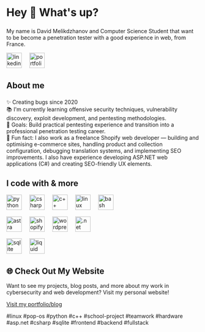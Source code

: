 <h1 align="left">Hey 👋 What's up?</h1>

###

<p align="left">My name is David Melikdzhanov and Computer Science Student that want to be become a penetration tester with a good experience in web, from France.</p>

  <!-- Personal links -->
  <a href="https://www.linkedin.com/in/[YourLinkedIn]" target="_blank"><img src="https://cdn.jsdelivr.net/gh/devicons/devicon/icons/linkedin/linkedin-original.svg" height="40" alt="linkedin" /></a>
  <img width="12" />
<a href="https://david-melik.vercel.app/" target="_blank">
  <img src="https://cdn.jsdelivr.net/gh/devicons/devicon/icons/internet/internet-original.svg" height="40" alt="portfolio/blog" />
</a>

###

<h2 align="left">About me</h2>

###

<p align="left">
✨ Creating bugs since 2020<br>
📚 I'm currently learning offensive security techniques, vulnerability discovery, exploit development, and pentesting methodologies.<br>
🎯 Goals: Build practical pentesting experience and transition into a professional penetration testing career.<br>
🎲 Fun fact: I also work as a freelance Shopify web developer — building and optimising e-commerce sites, handling product and collection configuration, debugging translation systems, and implementing SEO improvements. I also have experience developing ASP.NET web applications (C#) and creating SEO-friendly UX elements.
</p>

###
<h2 align="left">I code with & more</h2>

<div align="left">
  <!-- Programming Languages -->
  <a href="https://www.python.org/" target="_blank"><img src="https://cdn.jsdelivr.net/gh/devicons/devicon/icons/python/python-original.svg" height="40" alt="python" /></a>
  <img width="12" />
  <a href="https://learn.microsoft.com/en-us/dotnet/csharp/" target="_blank"><img src="https://cdn.jsdelivr.net/gh/devicons/devicon/icons/csharp/csharp-original.svg" height="40" alt="csharp" /></a>
  <img width="12" />
  <a href="https://www.cplusplus.com/" target="_blank"><img src="https://cdn.jsdelivr.net/gh/devicons/devicon/icons/cplusplus/cplusplus-original.svg" height="40" alt="c++" /></a>
  <img width="12" />
  <a href="https://www.linux.org/" target="_blank"><img src="https://cdn.jsdelivr.net/gh/devicons/devicon/icons/linux/linux-original.svg" height="40" alt="linux" /></a>
  <img width="12" />
  <a href="https://www.gnu.org/software/bash/" target="_blank"><img src="https://cdn.jsdelivr.net/gh/devicons/devicon/icons/bash/bash-original.svg" height="40" alt="bash" /></a>
  <img width="12" />
  
  <!-- Web / Frameworks -->
<!-- Web / Frameworks -->
  <a href="https://wpastra.com/" target="_blank"><img src="https://cdn.jsdelivr.net/gh/devicons/devicon/icons/html5/html5-original.svg" height="40" alt="astra" /></a>
  <img width="12" />
  <a href="https://www.shopify.com/" target="_blank"><img src="https://cdn.jsdelivr.net/gh/devicons/devicon/icons/liquid/liquid-original.svg" height="40" alt="shopify" /></a>
  <img width="12" />
  <a href="https://wordpress.org/" target="_blank"><img src="https://cdn.jsdelivr.net/gh/devicons/devicon/icons/wordpress/wordpress-original.svg" height="40" alt="wordpress" /></a>
  <img width="12" />
  <a href="https://dotnet.microsoft.com/apps/aspnet/mvc" target="_blank"><img src="https://cdn.jsdelivr.net/gh/devicons/devicon/icons/dot-net/dot-net-original.svg" height="40" alt=".net mvc" /></a>
  <img width="12" />
  
  <!-- Database / Other -->
  <a href="https://www.sqlite.org/index.html" target="_blank"><img src="https://cdn.jsdelivr.net/gh/devicons/devicon/icons/sqlite/sqlite-original.svg" height="40" alt="sqlite" /></a>
  <img width="12" />
  <a href="https://www.shopify.com/" target="_blank"><img src="https://cdn.jsdelivr.net/gh/devicons/devicon/icons/liquid/liquid-original.svg" height="40" alt="liquid" /></a>
  <img width="12" />
  
<h2 align="left">🌐 Check Out My Website</h2>

<p align="left">
Want to see my projects, blog posts, and more about my work in cybersecurity and web development? Visit my personal website!  
</p>

<p align="left">
  <a href="https://david-melik.vercel.app/" target="_blank">
Visit my portfolio/blog
  </a>
</p>



<p align="left">
#linux #pop-os #python #c++ #school-project #teamwork #hardware #asp.net #csharp #sqlite #frontend #backend #fullstack
</p>
